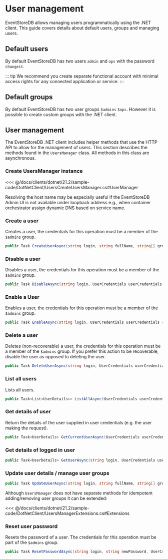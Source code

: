 # User management

EventStoreDB allows managing users programmatically using the .NET client. This guide covers details about default users, groups and managing users.

## Default users

By default EventStoreDB has two users `admin` and `ops` with the password `changeit`.

::: tip
We recommend you create separate functional account with minimal access rights for any connected application or service.
:::

## Default groups

By default EventStoreDB has two user groups `$admins` `$ops`. However it is possible to create custom groups with the .NET client.  

## User management

The EventStoreDB .NET client includes helper methods that use the HTTP API to allow for the management of users. This section describes the methods found in the `UsersManager` class. All methods in this class are asynchronous.

### Create UsersManager instance

<<< @/docs/clients/dotnet/21.2/sample-code/DotNetClient/UsersCreateUsersManager.cs#UserManager

Resolving the host name may be especially useful if the EventStoreDB Admin UI is not available under loopback address e.g., when container orchestrator assign dynamic DNS based on service name.

### Create a user

Creates a user, the credentials for this operation must be a member of the `$admins` group.

```csharp
public Task CreateUserAsync(string login, string fullName, string[] groups, string password, UserCredentials userCredentials = null)
```

### Disable a user

Disables a user, the credentials for this operation must be a member of the `$admins` group.

```csharp
public Task DisableAsync(string login, UserCredentials userCredentials = null)
```

### Enable a User

Enables a user, the credentials for this operation must be a member of the `$admins` group.

```csharp
public Task EnableAsync(string login, UserCredentials userCredentials = null)
```

### Delete a user

Deletes (non-recoverable) a user, the credentials for this operation must be a member of the `$admins` group. If you prefer this action to be recoverable, disable the user as opposed to deleting the user.

```csharp
public Task DeleteUserAsync(string login, UserCredentials userCredentials = null)
```

### List all users

Lists all users.

```csharp
public Task<List<UserDetails>> ListAllAsync(UserCredentials userCredentials = null)
```

### Get details of user

Return the details of the user supplied in user credentials (e.g. the user making the request).

```csharp
public Task<UserDetails> GetCurrentUserAsync(UserCredentials userCredentials)
```

### Get details of logged in user

```csharp
public Task<UserDetails> GetUserAsync(string login, UserCredentials userCredentials)
```

### Update user details / manage user groups

```csharp
public Task UpdateUserAsync(string login, string fullName, string[] groups, UserCredentials userCredentials = null)
```

Although `UsersManager` does not have separate methods for idempotent adding/removing user groups it can be extended:

<<< @/docs/clients/dotnet/21.2/sample-code/DotNetClient/UsersManagerExtensions.cs#Extensions

### Reset user password

Resets the password of a user. The credentials for this operation must be part of the `$admins` group.

```csharp
public Task ResetPasswordAsync(string login, string newPassword, UserCredentials userCredentials = null)
```
